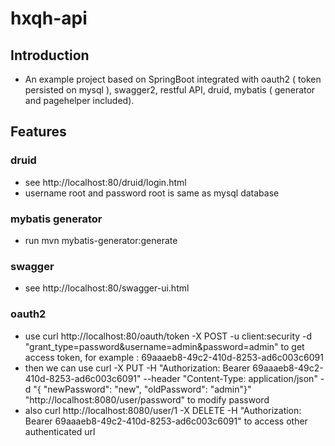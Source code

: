 # hxqh-api

## Introduction

* An example project based on SpringBoot integrated with oauth2 ( token persisted on mysql ), swagger2, restful API, druid, mybatis ( generator and pagehelper included).

## Features

### druid

* see http://localhost:80/druid/login.html
* username root and password root is same as mysql database

### mybatis generator

* run mvn mybatis-generator:generate

### swagger

* see http://localhost:80/swagger-ui.html

### oauth2

* use curl http://localhost:80/oauth/token -X POST -u client:security -d "grant_type=password&username=admin&password=admin" to get access token, for example : 69aaaeb8-49c2-410d-8253-ad6c003c6091
* then we can use curl -X PUT -H "Authorization: Bearer 69aaaeb8-49c2-410d-8253-ad6c003c6091" --header "Content-Type: application/json" -d "{ \"newPassword\": \"new\", \"oldPassword\": \"admin\"}" "http://localhost:8080/user/password" to modify password
* also curl http://localhost:8080/user/1 -X DELETE -H "Authorization: Bearer 69aaaeb8-49c2-410d-8253-ad6c003c6091" to access other authenticated url
